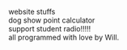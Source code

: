 website stuffs\
dog show point calculator\
support student radio!!!!!\
all programmed with love by Will.
